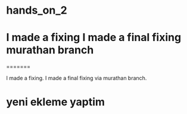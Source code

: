 # hands_on_2
I made a fixing
I made a final fixing murathan branch
=======


=======

I made a fixing.
I made a final fixing via murathan branch.

yeni ekleme yaptim
=======


